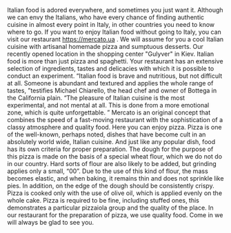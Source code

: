 Italian food is adored everywhere, and sometimes you just want it. Although we can envy the Italians, who have every chance of finding authentic cuisine in almost every point in Italy, in other countries you need to know where to go. If you want to enjoy Italian food without going to Italy, you can visit our restaurant https://mercato.ua . We will assume for you a cool Italian cuisine with artisanal homemade pizza and sumptuous desserts. Our recently opened location in the shopping center "Gulyver" in Kiev.
Italian food is more than just pizza and spaghetti. Your restaurant has an extensive selection of ingredients, tastes and delicacies with which it is possible to conduct an experiment. “Italian food is brave and nutritious, but not difficult at all. Someone is abundant and textured and applies the whole range of tastes, ”testifies Michael Chiarello, the head chef and owner of Bottega in the California plain. “The pleasure of Italian cuisine is the most experimental, and not mental at all. This is done from a more emotional zone, which is quite unforgettable. ”
Mercato is an original concept that combines the speed of a fast-moving restaurant with the sophistication of a classy atmosphere and quality food. Here you can enjoy pizza. Pizza is one of the well-known, perhaps noted, dishes that have become cult in an absolutely world wide, Italian cuisine. And just like any popular dish, food has its own criteria for proper preparation.
The dough for the purpose of this pizza is made on the basis of a special wheat flour, which we do not do in our country. Hard sorts of flour are also likely to be added, but grinding applies only a small, “00”. Due to the use of this kind of flour, the mass becomes elastic, and when baking, it remains thin and does not sprinkle like pies. In addition, on the edge of the dough should be consistently crispy. Pizza is cooked only with the use of olive oil, which is applied evenly on the whole cake.
Pizza is required to be fine, including stuffed ones, this demonstrates a particular pizzaiola group and the quality of the place.
In our restaurant for the preparation of pizza, we use quality food. Come in we will always be glad to see you.
